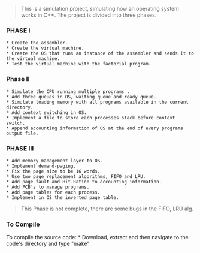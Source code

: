 > This is a simulation project, simulating how an operating system works in C++. The project is divided into three phases.

### PHASE I 
	* Create the assembler.
	* Create the virtual machine.
	* Create the OS that runs an instance of the assembler and sends it to the virtual machine.
	* Test the virtual machine with the factorial program.

### Phase II 
	* Simulate the CPU running multiple programs .
	* Add three queues in OS, waiting queue and ready queue.
	* Simulate loading memory with all programs available in the current directory.
	* Add context switching in OS.
	* Implement a file to store each processes stack before context switch.
	* Append accounting information of OS at the end of every programs output file.

### PHASE III 
	* Add memory management layer to OS.
	* Implement demand-paging.
	* Fix the page size to be 16 words.
	* Use two page replacement algorithms, FIFO and LRU.
	* Add page fault and Hit-Ration to accounting information.
	* Add PCB's to manage programs.
	* Add page tables for each process.
	* Implement in OS the inverted page table.

> This Phase is not complete, there are some bugs in the FIFO, LRU alg.

### To Compile

To compile the source code:
	* Download, extract and then navigate to the code's directory and type "make"
